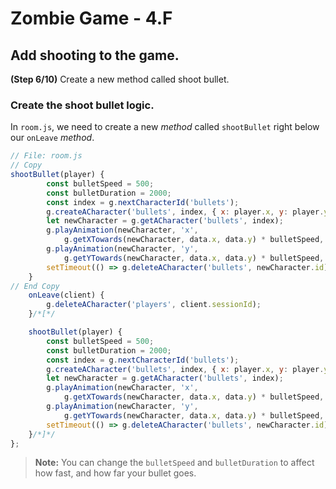 # Zombie Game - 4.F

## Add shooting to the game.

**(Step 6/10)** Create a new method called shoot bullet.

### Create the shoot bullet logic.

In `room.js`, we need to create a new _method_ called `shootBullet` right below our `onLeave` _method_.

``` javascript
// File: room.js
// Copy
shootBullet(player) {
		const bulletSpeed = 500;
		const bulletDuration = 2000;
		const index = g.nextCharacterId('bullets');
		g.createACharacter('bullets', index, { x: player.x, y: player.y, playerId: player.id });
		let newCharacter = g.getACharacter('bullets', index);
		g.playAnimation(newCharacter, 'x',
			g.getXTowards(newCharacter, data.x, data.y) * bulletSpeed, bulletDuration);
		g.playAnimation(newCharacter, 'y',
			g.getYTowards(newCharacter, data.x, data.y) * bulletSpeed, bulletDuration);
		setTimeout(() => g.deleteACharacter('bullets', newCharacter.id), bulletDuration);
	}
// End Copy
	onLeave(client) {
		g.deleteACharacter('players', client.sessionId);
	}/*[*/

	shootBullet(player) {
		const bulletSpeed = 500;
		const bulletDuration = 2000;
		const index = g.nextCharacterId('bullets');
		g.createACharacter('bullets', index, { x: player.x, y: player.y, playerId: player.id });
		let newCharacter = g.getACharacter('bullets', index);
		g.playAnimation(newCharacter, 'x',
			g.getXTowards(newCharacter, data.x, data.y) * bulletSpeed, bulletDuration);
		g.playAnimation(newCharacter, 'y',
			g.getYTowards(newCharacter, data.x, data.y) * bulletSpeed, bulletDuration);
		setTimeout(() => g.deleteACharacter('bullets', newCharacter.id), bulletDuration);
	}/*]*/
};
```

> **Note:** You can change the `bulletSpeed` and `bulletDuration` to affect how fast, and how far your bullet goes.
